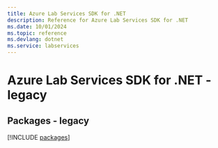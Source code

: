 ```yaml
---
title: Azure Lab Services SDK for .NET
description: Reference for Azure Lab Services SDK for .NET
ms.date: 10/01/2024
ms.topic: reference
ms.devlang: dotnet
ms.service: labservices
---
```

# Azure Lab Services SDK for .NET - legacy
## Packages - legacy
[!INCLUDE [packages](lab-services-index.md)]